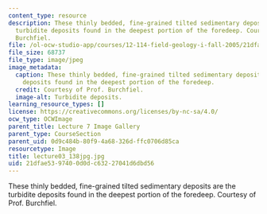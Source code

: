 ```yaml
---
content_type: resource
description: These thinly bedded, fine-grained tilted sedimentary deposits are the
  turbidite deposits found in the deepest portion of the foredeep. Courtesy of Prof.
  Burchfiel.
file: /ol-ocw-studio-app/courses/12-114-field-geology-i-fall-2005/21dfae5397400d0dc63227041d6dbd56_lecture03_138jpg.jpg
file_size: 68737
file_type: image/jpeg
image_metadata:
  caption: These thinly bedded, fine-grained tilted sedimentary deposits are the turbidite
    deposits found in the deepest portion of the foredeep.
  credit: Courtesy of Prof. Burchfiel.
  image-alt: Turbidite deposits.
learning_resource_types: []
license: https://creativecommons.org/licenses/by-nc-sa/4.0/
ocw_type: OCWImage
parent_title: Lecture 7 Image Gallery
parent_type: CourseSection
parent_uid: 0d9c484b-80f9-4a68-326d-ffc0706d85ca
resourcetype: Image
title: lecture03_138jpg.jpg
uid: 21dfae53-9740-0d0d-c632-27041d6dbd56
---
```

These thinly bedded, fine-grained tilted sedimentary deposits are the turbidite deposits found in the deepest portion of the foredeep. Courtesy of Prof. Burchfiel.